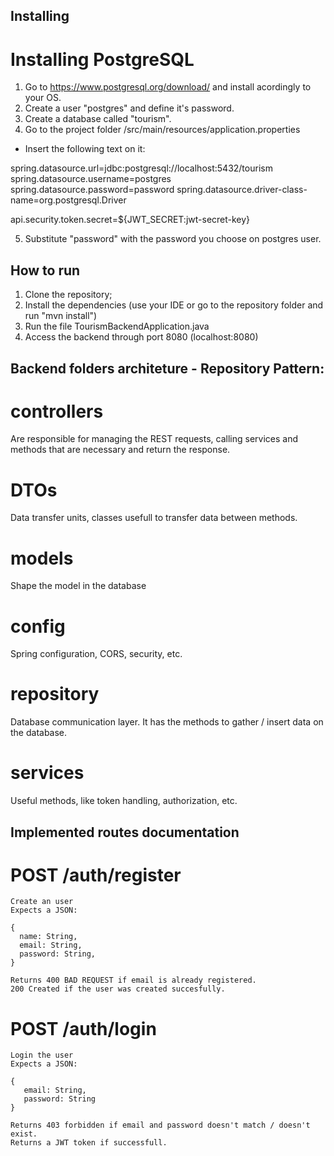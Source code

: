 ## Installing

# Installing PostgreSQL
1. Go to https://www.postgresql.org/download/ and install acordingly to your OS.
2. Create a user "postgres" and define it's password.
3. Create a database called "tourism".
4. Go to the project folder /src/main/resources/application.properties
- Insert the following text on it:

spring.datasource.url=jdbc:postgresql://localhost:5432/tourism
spring.datasource.username=postgres
spring.datasource.password=password
spring.datasource.driver-class-name=org.postgresql.Driver

api.security.token.secret=${JWT_SECRET:jwt-secret-key}

5. Substitute "password" with the password you choose on postgres user.

## How to run

1. Clone the repository;
2. Install the dependencies (use your IDE or go to the repository folder and run "mvn install")
3. Run the file TourismBackendApplication.java
4. Access the backend through port 8080 (localhost:8080)

## Backend folders architeture - Repository Pattern:

# controllers
Are responsible for managing the REST requests, calling services and methods that are necessary and return the response.

# DTOs
Data transfer units, classes usefull to transfer data between methods.

# models
Shape the model in the database

# config
Spring configuration, CORS, security, etc.

# repository
Database communication layer. It has the methods to gather / insert data on the database.

# services
Useful methods, like token handling, authorization, etc.

## Implemented routes documentation

# POST /auth/register 
```
Create an user
Expects a JSON:

{
  name: String,
  email: String,
  password: String,
}

Returns 400 BAD REQUEST if email is already registered.
200 Created if the user was created succesfully.
```

# POST /auth/login
```
Login the user
Expects a JSON:

{
   email: String,
   password: String
}

Returns 403 forbidden if email and password doesn't match / doesn't exist.
Returns a JWT token if successfull.
```
